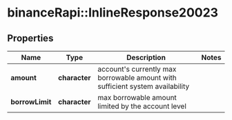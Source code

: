 # binanceRapi::InlineResponse20023


## Properties
Name | Type | Description | Notes
------------ | ------------- | ------------- | -------------
**amount** | **character** | account&#39;s currently max borrowable amount with sufficient system availability | 
**borrowLimit** | **character** | max borrowable amount limited by the account level | 



